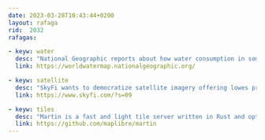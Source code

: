 ```yaml
---
date: 2023-03-28T10:43:44+0200
layout: rafaga
rid:  2032
rafagas:

- keyw: water
  desc: "National Geographic reports about how water consumption in some parts of the planet is above production and how this water gap threatens our future"
  link: https://worldwatermap.nationalgeographic.org/

- keyw: satellite
  desc: "SkyFi wants to democratize satellite imagery offering lowes prices on the market for archived and on-demand images by the captured extent and spatial resolution"
  link: https://www.skyfi.com/?s=09

- keyw: tiles
  desc: "Martin is a fast and light tile server written in Rust and optimized for heavy traffic that can produce on-the-fly large vector mosaics from PostGIS databases but also serve PMTiles and MBTiles datasets"
  link: https://github.com/maplibre/martin
---
```

